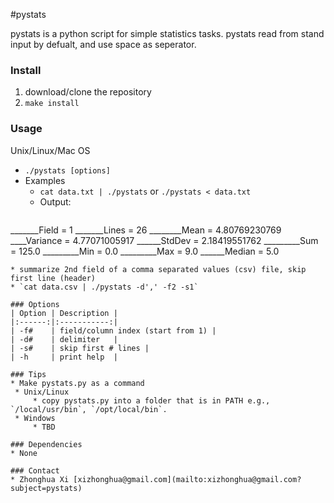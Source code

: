 #pystats

pystats is a python script for simple statistics tasks. pystats read from stand input by defualt, and use space as seperator.

### Install
1. download/clone the repository
2. `make install`

### Usage
Unix/Linux/Mac OS
 * `./pystats [options]`
 * Examples
   * `cat data.txt | ./pystats` or `./pystats < data.txt`
   * Output:
   ```
_______Field = 1
_______Lines = 26
________Mean = 4.80769230769
____Variance = 4.77071005917
______StdDev = 2.18419551762
_________Sum = 125.0
_________Min = 0.0
_________Max = 9.0
______Median = 5.0 
   ```
   * summarize 2nd field of a comma separated values (csv) file, skip first line (header)
   * `cat data.csv | ./pystats -d',' -f2 -s1`

### Options
| Option | Description |
|:------:|:-----------:|
| -f#    | field/column index (start from 1) |
| -d#    | delimiter   |
| -s#    | skip first # lines |
| -h     | print help  |

### Tips
* Make pystats.py as a command
    * Unix/Linux
        * copy pystats.py into a folder that is in PATH e.g., `/local/usr/bin`, `/opt/local/bin`.
    * Windows
        * TBD

### Dependencies
* None

### Contact
* Zhonghua Xi [xizhonghua@gmail.com](mailto:xizhonghua@gmail.com?subject=pystats)
